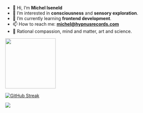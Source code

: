 - 👋 Hi, I’m **Michel Iseneld**
- 👀 I’m interested in **consciousness** and **sensory exploration**.
- 🌱 I’m currently learning **frontend development**.
- 📫 How to reach me: **michel@hypnusrecords.com**
- 🧠 Rational compassion, mind and matter, art and science.

<!---
iseneld/iseneld is a ✨ special ✨ repository because its `README.md` (this file) appears on your GitHub profile.
You can click the Preview link to take a look at your changes.
--->

<a href="https://github.com/iseneld/github-readme-stats" >
  <img align="center" src="https://github-readme-stats.vercel.app/api/top-langs/?username=iseneld&theme=apprentice&layout=compact" height="160"/>
</a>

[![GitHub Streak](https://github-readme-streak-stats.herokuapp.com?user=iseneld&theme=dark&hide_border=true&date_format=M%20j%5B%2C%20Y%5D)](https://git.io/streak-stats)

<a href="https://www.codewars.com/users/iseneld">
  <img src="https://www.codewars.com/users/iseneld/badges/large">
</a>
